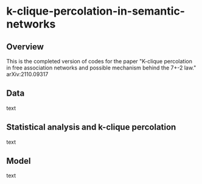 # k-clique-percolation-in-semantic-networks
## Overview

This is the completed version of codes for the paper "K-clique percolation  in free association networks and possible mechanism behind the 7+-2 law." arXiv:2110.09317

## Data
text
## Statistical analysis and k-clique percolation
text
## Model
text
